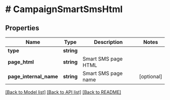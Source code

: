 # # CampaignSmartSmsHtml

## Properties

Name | Type | Description | Notes
------------ | ------------- | ------------- | -------------
**type** | **string** |  |
**page_html** | **string** | Smart SMS page HTML |
**page_internal_name** | **string** | Smart SMS page name | [optional]

[[Back to Model list]](../../README.md#models) [[Back to API list]](../../README.md#endpoints) [[Back to README]](../../README.md)
